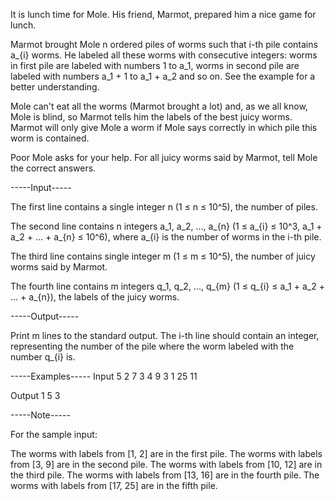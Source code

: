 It is lunch time for Mole. His friend, Marmot, prepared him a nice game for lunch.

Marmot brought Mole n ordered piles of worms such that i-th pile contains a_{i} worms. He labeled all these worms with consecutive integers: worms in first pile are labeled with numbers 1 to a_1, worms in second pile are labeled with numbers a_1 + 1 to a_1 + a_2 and so on. See the example for a better understanding.

Mole can't eat all the worms (Marmot brought a lot) and, as we all know, Mole is blind, so Marmot tells him the labels of the best juicy worms. Marmot will only give Mole a worm if Mole says correctly in which pile this worm is contained.

Poor Mole asks for your help. For all juicy worms said by Marmot, tell Mole the correct answers.


-----Input-----

The first line contains a single integer n (1 ≤ n ≤ 10^5), the number of piles.

The second line contains n integers a_1, a_2, ..., a_{n} (1 ≤ a_{i} ≤ 10^3, a_1 + a_2 + ... + a_{n} ≤ 10^6), where a_{i} is the number of worms in the i-th pile.

The third line contains single integer m (1 ≤ m ≤ 10^5), the number of juicy worms said by Marmot.

The fourth line contains m integers q_1, q_2, ..., q_{m} (1 ≤ q_{i} ≤ a_1 + a_2 + ... + a_{n}), the labels of the juicy worms.


-----Output-----

Print m lines to the standard output. The i-th line should contain an integer, representing the number of the pile where the worm labeled with the number q_{i} is.


-----Examples-----
Input
5
2 7 3 4 9
3
1 25 11

Output
1
5
3



-----Note-----

For the sample input:

  The worms with labels from [1, 2] are in the first pile.  The worms with labels from [3, 9] are in the second pile.  The worms with labels from [10, 12] are in the third pile.  The worms with labels from [13, 16] are in the fourth pile.  The worms with labels from [17, 25] are in the fifth pile.
